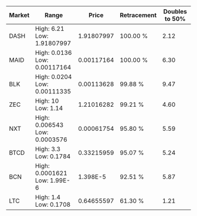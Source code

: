 | Market | Range | Price| Retracement | Doubles to 50% |
| --- | --- | --- | --- | --- |
| DASH | High: 6.21<br />Low: 1.91807997 | 1.91807997 | 100.00 % | 2.12 |
| MAID | High: 0.0136<br />Low: 0.00117164 | 0.00117164 | 100.00 % | 6.30 |
| BLK | High: 0.0204<br />Low: 0.00111335 | 0.00113628 | 99.88 % | 9.47 |
| ZEC | High: 10<br />Low: 1.14 | 1.21016282 | 99.21 % | 4.60 |
| NXT | High: 0.006543<br />Low: 0.0003576 | 0.00061754 | 95.80 % | 5.59 |
| BTCD | High: 3.3<br />Low: 0.1784 | 0.33215959 | 95.07 % | 5.24 |
| BCN | High: 0.0001621<br />Low: 1.99E-6 | 1.398E-5 | 92.51 % | 5.87 |
| LTC | High: 1.4<br />Low: 0.1708 | 0.64655597 | 61.30 % | 1.21 |

